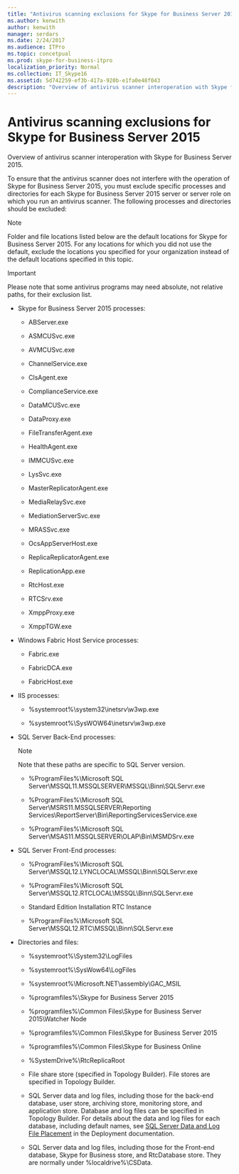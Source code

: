 ```yaml
---
title: "Antivirus scanning exclusions for Skype for Business Server 2015"
ms.author: kenwith
author: kenwith
manager: serdars
ms.date: 2/24/2017
ms.audience: ITPro
ms.topic: concetpual
ms.prod: skype-for-business-itpro
localization_priority: Normal
ms.collection: IT_Skype16
ms.assetid: 5d742259-ef3b-417a-920b-e1fa0e48f043
description: "Overview of antivirus scanner interoperation with Skype for Business Server 2015."
---
```


# Antivirus scanning exclusions for Skype for Business Server 2015
 
Overview of antivirus scanner interoperation with Skype for Business Server 2015. 
  
To ensure that the antivirus scanner does not interfere with the operation of Skype for Business Server 2015, you must exclude specific processes and directories for each Skype for Business Server 2015 server or server role on which you run an antivirus scanner. The following processes and directories should be excluded:
  
> [!NOTE]
> Folder and file locations listed below are the default locations for Skype for Business Server 2015. For any locations for which you did not use the default, exclude the locations you specified for your organization instead of the default locations specified in this topic. 
  
> [!IMPORTANT]
> Please note that some antivirus programs may need absolute, not relative paths, for their exclusion list. 
  
- Skype for Business Server 2015 processes:
    
  - ABServer.exe
    
  - ASMCUSvc.exe
    
  - AVMCUSvc.exe
    
  - ChannelService.exe
    
  - ClsAgent.exe
    
  - ComplianceService.exe
    
  - DataMCUSvc.exe
    
  - DataProxy.exe
    
  - FileTransferAgent.exe
    
  - HealthAgent.exe
    
  - IMMCUSvc.exe
    
  - LysSvc.exe
    
  - MasterReplicatorAgent.exe
    
  - MediaRelaySvc.exe
    
  - MediationServerSvc.exe
    
  - MRASSvc.exe
    
  - OcsAppServerHost.exe
    
  - ReplicaReplicatorAgent.exe
    
  - ReplicationApp.exe
    
  - RtcHost.exe
    
  - RTCSrv.exe
    
  - XmppProxy.exe
    
  - XmppTGW.exe
    
- Windows Fabric Host Service processes:
    
  - Fabric.exe
    
  - FabricDCA.exe
    
  - FabricHost.exe
    
- IIS processes:
    
  - %systemroot%\system32\inetsrv\w3wp.exe
    
  - %systemroot%\SysWOW64\inetsrv\w3wp.exe
    
- SQL Server Back-End processes:
    
    > [!NOTE]
    > Note that these paths are specific to SQL Server version. 
  
  - %ProgramFiles%\Microsoft SQL Server\MSSQL11.MSSQLSERVER\MSSQL\Binn\SQLServr.exe
    
  - %ProgramFiles%\Microsoft SQL Server\MSRS11.MSSQLSERVER\Reporting Services\ReportServer\Bin\ReportingServicesService.exe
    
  - %ProgramFiles%\Microsoft SQL Server\MSAS11.MSSQLSERVER\OLAP\Bin\MSMDSrv.exe
    
- SQL Server Front-End processes:
    
  - %ProgramFiles%\Microsoft SQL Server\MSSQL12.LYNCLOCAL\MSSQL\Binn\SQLServr.exe
    
  - %ProgramFiles%\Microsoft SQL Server\MSSQL12.RTCLOCAL\MSSQL\Binn\SQLServr.exe
    
  - Standard Edition Installation RTC Instance 
    
  - %ProgramFiles%\Microsoft SQL Server\MSSQL12.RTC\MSSQL\Binn\SQLServr.exe
    
- Directories and files:
    
  - %systemroot%\System32\LogFiles
    
  - %systemroot%\SysWow64\LogFiles
    
  - %systemroot%\Microsoft.NET\assembly\GAC_MSIL
    
  - %programfiles%\Skype for Business Server 2015
    
  - %programfiles%\Common Files\Skype for Business Server 2015\Watcher Node
    
  - %programfiles%\Common Files\Skype for Business Server 2015
    
  - %programfiles%\Common Files\Skype for Business Online
    
  - %SystemDrive%\RtcReplicaRoot
    
  - File share store (specified in Topology Builder). File stores are specified in Topology Builder.
    
  - SQL Server data and log files, including those for the back-end database, user store, archiving store, monitoring store, and application store. Database and log files can be specified in Topology Builder. For details about the data and log files for each database, including default names, see [SQL Server Data and Log File Placement](http://technet.microsoft.com/library/67aa525b-8aa3-474f-827e-8e1d4697f30f.aspx) in the Deployment documentation.
    
  - SQL Server data and log files, including those for the Front-end database, Skype for Business store, and RtcDatabase store. They are normally under %localdrive%\CSData.
    

